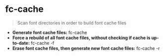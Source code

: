 # fc-cache
> Scan font directories in order to build font cache files
- **Generate font cache files:**
fc-cache
- **Force a rebuild of all font cache files, without checking if cache is up-to-date:**
fc-cache -f
- **Erase font cache files, then generate new font cache files:**
fc-cache -r
